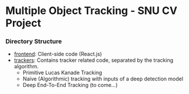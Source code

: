# Multiple Object Tracking - SNU CV Project

### Directory Structure

* [frontend](frontend): Client-side code (React.js)
* [trackers](trackers): Contains tracker related code, separated by the tracking algorithm.
  * Primitive Lucas Kanade Tracking
  * Naive (Algorithmic) tracking with inputs of a deep detection model
  * Deep End-To-End Tracking (to come...)
